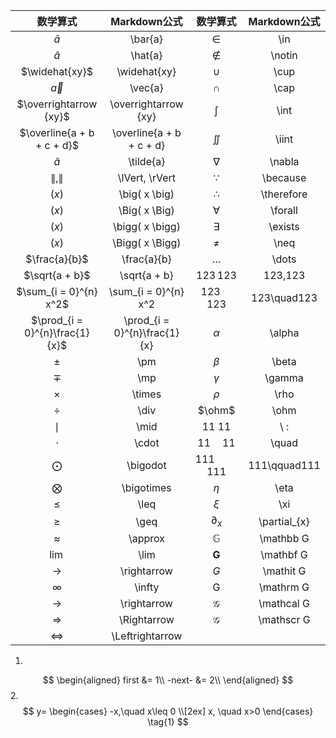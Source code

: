 
|              数学算式              |          Markdown公式          |      数学算式      |  Markdown公式  |
| :----------------------------: | :--------------------------: | :------------: | :----------: |
|           $\bar{a}$            |           \bar{a}            |     $\in$      |     \in      |
|           $\hat{a}$            |           \hat{a}            |    $\notin$    |    \notin    |
|         $\widehat{xy}$         |         \widehat{xy}         |     $\cup$     |     \cup     |
|           $\vec{a}$            |           \vec{a}            |     $\cap$     |     \cap     |
|     $\overrightarrow {xy}$     |     \overrightarrow {xy}     |     $\int$     |     \int     |
|   $\overline{a + b + c + d}$   |   \overline{a + b + c + d}   |    $\iint$     |    \iint     |
|          $\tilde{a}$           |          \tilde{a}           |    $\nabla$    |    \nabla    |
|        $\lVert, \rVert$        |        \lVert, \rVert        |   $\because$   |   \because   |
|        $\big( x \big)$         |        \big( x \big)         |  $\therefore$  |  \therefore  |
|        $\Big( x \Big)$         |        \Big( x \Big)         |   $\forall$    |   \forall    |
|       $\bigg( x \bigg)$        |       \bigg( x \bigg)        |   $\exists$    |   \exists    |
|       $\Bigg( x \Bigg)$        |       \Bigg( x \Bigg)        |     $\neq$     |     \neq     |
|         $\frac{a}{b}$          |         \frac{a}{b}          |    $\dots$     |    \dots     |
|         $\sqrt{a + b}$         |         \sqrt{a + b}         |   $123\,123$   |   123\,123   |
|     $\sum_{i = 0}^{n} x^2$     |     \sum_{i = 0}^{n} x^2     | $123\quad123$  | 123\quad123  |
| $\prod_{i = 0}^{n}\frac{1}{x}$ | \prod_{i = 0}^{n}\frac{1}{x} |    $\alpha$    |    \alpha    |
|             $\pm$              |             \pm              |    $\beta$     |    \beta     |
|             $\mp$              |             \mp              |    $\gamma$    |    \gamma    |
|            $\times$            |            \times            |     $\rho$     |     \rho     |
|             $\div$             |             \div             |     $\ohm$     |     \ohm     |
|             $\mid$             |             \mid             |    $11\:11$    |     \ :      |
|            $\cdot$             |            \cdot             |  $11\quad11$   |    \quad     |
|           $\bigodot$           |           \bigodot           | $111\qquad111$ | 111\qquad111 |
|          $\bigotimes$          |          \bigotimes          |     $\eta$     |     \eta     |
|             $\leq$             |             \leq             |     $\xi$      |     \xi      |
|             $\geq$             |             \geq             | $\partial_{x}$ | \partial_{x} |
|           $\approx$            |           \approx            |  $\mathbb G$   |  \mathbb G   |
|             $\lim$             |             \lim             |  $\mathbf G$   |  \mathbf G   |
|         $\rightarrow$          |         \rightarrow          |  $\mathit G$   |  \mathit G   |
|            $\infty$            |            \infty            |  $\mathrm G$   |  \mathrm G   |
|         $\rightarrow$          |         \rightarrow          |  $\mathcal G$  |  \mathcal G  |
|         $\Rightarrow$          |         \Rightarrow          |  $\mathscr G$  |  \mathscr G  |
|       $\Leftrightarrow$        |       \Leftrightarrow        |                |              |
1.
$$
\begin{aligned}
first    &=    1\\
-next-   &=    2\\
\end{aligned}
$$
2.
$$
y=
\begin{cases}
-x,\quad x\leq 0 \\[2ex]
x, \quad x>0
\end{cases}
\tag{1}
$$



